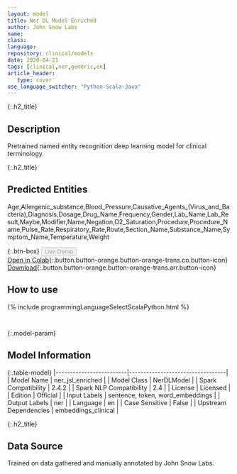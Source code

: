 ```yaml
---
layout: model
title: Ner DL Model Enriched
author: John Snow Labs
name: 
class: 
language: 
repository: clinical/models
date: 2020-04-21
tags: [clinical,ner,generic,en]
article_header:
   type: cover
use_language_switcher: "Python-Scala-Java"
---
```


{:.h2_title}
## Description 
Pretrained named entity recognition deep learning model for clinical terminology.

 {:.h2_title}
## Predicted Entities
Age,Allergenic_substance,Blood_Pressure,Causative_Agents_(Virus_and_Bacteria),Diagnosis,Dosage,Drug_Name,Frequency,Gender,Lab_Name,Lab_Result,Maybe,Modifier,Name,Negation,O2_Saturation,Procedure,Procedure_Name,Pulse_Rate,Respiratory_Rate,Route,Section_Name,Substance_Name,Symptom_Name,Temperature,Weight 

{:.btn-box}
<button class="button button-orange" disabled>Live Demo</button><br/>[Open in Colab](https://colab.research.google.com/github/JohnSnowLabs/spark-nlp-workshop/blob/master/tutorials/Certification_Trainings/Healthcare/1.Clinical_Named_Entity_Recognition_Model.ipynb){:.button.button-orange.button-orange-trans.co.button-icon}<br/>[Download](https://s3.amazonaws.com/auxdata.johnsnowlabs.com/clinical/models/ner_jsl_enriched_en_2.4.2_2.4_1587513303751.zip){:.button.button-orange.button-orange-trans.arr.button-icon}<br/>

## How to use 
<div class="tabs-box" markdown="1">

{% include programmingLanguageSelectScalaPython.html %}

```python

```

```scala

```
</div>



{:.model-param}
## Model Information
{:.table-model}
|-------------------------|----------------------------------|
| Model Name              | ner_jsl_enriched                 |
| Model Class             | NerDLModel                       |
| Spark Compatibility     | 2.4.2                            |
| Spark NLP Compatibility | 2.4                              |
| License                 | Licensed                         |
| Edition                 | Official                         |
| Input Labels            | sentence, token, word_embeddings |
| Output Labels           | ner                              |
| Language                | en                               |
| Case Sensitive          | False                            |
| Upstream Dependencies   | embeddings_clinical              |





{:.h2_title}
## Data Source
Trained on data gathered and manually annotated by John Snow Labs.

